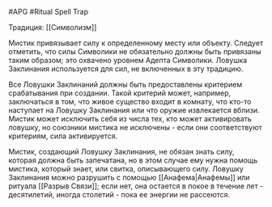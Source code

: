#APG #Ritual
Spell Trap

Традиция: [[Символизм]]

Мистик привязывает силу к определенному месту или объекту. Следует отметить, что силы Символики не обязательно должны быть привязаны таким образом; это охвачено уровнем Адепта Символики. Ловушка Заклинания используется для сил, не включенных в эту традицию. 

Все Ловушки Заклинаний должны быть предоставлены критерием срабатывания при создании. Такой критерий может, например, заключаться в том, что живое существо входит в комнату, что кто-то наступает на Ловушку Заклинания или что оружие извлекается вблизи. Мистик может исключить себя из числа тех, кто может активировать ловушку, но союзники мистика не исключены - если они соответствуют критериям, сила активируется. 

Мистик, создающий Ловушку Заклинания, не обязан знать силу, которая должна быть запечатана, но в этом случае ему нужна помощь мистика, который знает, или свитка, описывающего силу. Ловушку Заклинания можно разрушить с помощью [[Анафема|Анафемы]] или ритуала [[Разрыв Связи]]; если нет, она остается в покое в течение лет - десятилетий, иногда столетий - пока ее энергии не рассеются. 
